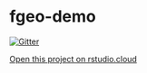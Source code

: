 # fgeo-demo

[![Gitter](https://badges.gitter.im/fgeo-demo/community.svg)](https://gitter.im/fgeo-demo/community?utm_source=badge&utm_medium=badge&utm_campaign=pr-badge&utm_content=badge)

[Open this project on rstudio.cloud](https://bit.ly/fgeo-demo)
